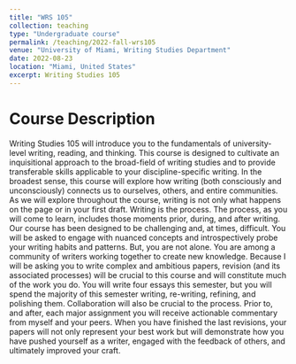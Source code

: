 ```yaml
---
title: "WRS 105"
collection: teaching
type: "Undergraduate course"
permalink: /teaching/2022-fall-wrs105
venue: "University of Miami, Writing Studies Department"
date: 2022-08-23
location: "Miami, United States"
excerpt: Writing Studies 105
---
```


# Course Description
Writing Studies 105 will introduce you to the fundamentals of university-level writing, reading, and thinking. This course is designed to cultivate an inquisitional approach to the broad-field of writing studies and to provide transferable skills applicable to your discipline-specific writing. In the broadest sense, this course will explore how writing (both consciously and unconsciously) connects us to ourselves, others, and entire communities. As we will explore throughout the course, writing is not only what happens on the page or in your first draft. Writing is the process. The process, as you will come to learn, includes those moments prior, during, and after writing. Our course has been designed to be challenging and, at times, difficult. You will be asked to engage with nuanced concepts and introspectively probe your writing habits and patterns. But, you are not alone. You are among a community of writers working together to create new knowledge.
Because I will be asking you to write complex and ambitious papers, revision (and its associated processes) will be crucial to this course and will constitute much of the work you do. You will write four essays this semester, but you will spend the majority of this semester writing, re-writing, refining, and polishing them. Collaboration will also be crucial to the process. Prior to, and after, each major assignment you will receive actionable commentary from myself and your peers. When you have finished the last revisions, your papers will not only represent your best work but will demonstrate how you have pushed yourself as a writer, engaged with the feedback of others, and ultimately improved your craft.
